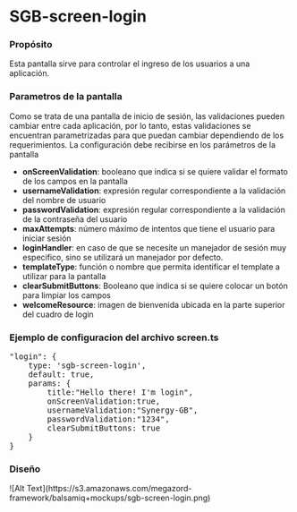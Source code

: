 <h1>SGB-screen-login</h1>

<h3>Propósito</h3>

Esta pantalla sirve para controlar el ingreso de los usuarios a una aplicación.

<h3>Parametros de la pantalla</h3>

Como se trata de una pantalla de inicio de sesión, las validaciones pueden cambiar entre cada aplicación, por lo tanto, estas validaciones se encuentran parametrizadas para que puedan cambiar dependiendo de los requerimientos. La configuración debe recibirse en los parámetros de la pantalla

- **onScreenValidation**: booleano que indica si se quiere validar el formato de los campos en la pantalla
- **usernameValidation**: expresión regular correspondiente a la validación del nombre de usuario
- **passwordValidation**: expresión regular correspondiente a la validación de la contraseña del usuario
- **maxAttempts**: número máximo de intentos que tiene el usuario para iniciar sesión
- **loginHandler**: en caso de que se necesite un manejador de sesión muy especifico, sino se utilizará un manejador por defecto. 
- **templateType**: función o nombre que permita identificar el template a utilizar para la pantalla
- **clearSubmitButtons**: Booleano que indica si se quiere colocar un botón para limpiar los campos
- **welcomeResource**: imagen de bienvenida ubicada en la parte superior del cuadro de login

<h3>Ejemplo de configuracion del archivo screen.ts</h3>
<pre>
"login": {
    type: 'sgb-screen-login',
    default: true,
    params: {
        title:"Hello there! I'm login",
        onScreenValidation:true,
        usernameValidation:"Synergy-GB",
        passwordValidation:"1234",
        clearSubmitButtons: true
    }
}
</pre>

<h3> Diseño </h3>
![Alt Text](https://s3.amazonaws.com/megazord-framework/balsamiq+mockups/sgb-screen-login.png)